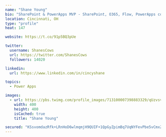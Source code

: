 ```yaml
---
name: "Shane Young"
bio: "SharePoint & PowerApps MVP - SharePoint, O365, Flow, PowerApps consulting? @PowerApps911 | Pure Snark? You found it."
location: Cincinnati, OH
type: "profile"
heat: 147

website: https://t.co/91p5BQ3pUe

twitter:
  username: ShanesCows
  url: https://twitter.com/ShanesCows
  followers: 14020

linkedin:
  url: https://www.linkedin.com/in/cincyshane

topics:
  - Power Apps

images:
  - url: https://pbs.twimg.com/profile_images/713100007398883329/qUzvsvQ3_400x400.jpg
    width: 400
    height: 400
    isCached: true
    title: "Shane Young"

secured: "KSsvomdazRfk+LRnHoD6wlmqmjH9QUIF+1QpGyZpimBq7UqNYFevPbe5vCmxZhClU34GftuHTaFwoHK7dpeU8qfBSEsNgxA/kUQNRzy8WnXIx285u0CttBDTjobKc5sVn9vSctAYwFRWH3PK1NCy8U1lVTxI4lbdh9m5f2RnfztpYVWuVOUC6Vzcx7lkX53T0pV2dmxDIbMeyKKBnPRHX6B98dVe7aZvZu3EtfPeoNIUHk3vuWWxbX1RjDBsZm+6sUW4p0J7eQtfawnRJ6oi3xojKka6ZspF9EVJywaO3yLln/JJ1ujc6+5fs5+e9brdneVU3W5tnU7AjJOj2Zv2F+YyXNhiNfgpxUd6hMmOkst4VRxl/pLz3h+FGXRq3z13crRcPdiDxHrAmErq11y+PKASzYrc6jctEbyKzpIy5JI=;6pJ5MPtZXRJ86d1ubvR8Qw=="
---
```


